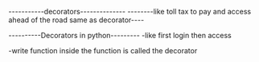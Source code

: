 -----------decorators--------------
--------like toll tax to pay and access ahead of the road same as decorator----

----------Decorators in python---------
-like first login then access

-write function inside the function is called the decorator
